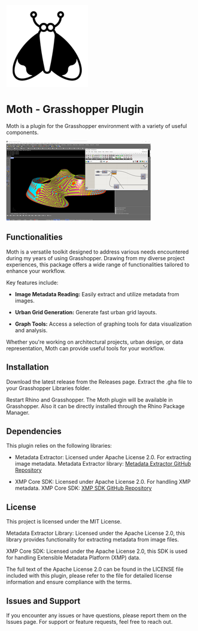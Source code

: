 ![Moth Plugin Logo](./Resources/MothIconLarger.png)

# **Moth - Grasshopper Plugin**

Moth is a plugin for the Grasshopper environment with a variety of useful components.

![Moth Plugin Sample](./Resources/SampleImage.png)


## **Functionalities**

  Moth is a versatile toolkit designed to address various needs encountered during my years of using Grasshopper. Drawing from my diverse project experiences, this package offers a wide range of functionalities tailored to enhance your workflow.

  Key features include:

  + **Image Metadata Reading:** Easily extract and utilize metadata from images.
  
  + **Urban Grid Generation:** Generate fast urban grid layouts.
  
  + **Graph Tools:** Access a selection of graphing tools for data visualization and analysis.

Whether you're working on architectural projects, urban design, or data representation, Moth can provide useful tools for your workflow.

## **Installation**

  Download the latest release from the Releases page.
  Extract the .gha file to your Grasshopper Libraries folder.

  Restart Rhino and Grasshopper. The Moth plugin will be available in Grasshopper.
  Also it can be directly installed through the Rhino Package Manager.

## **Dependencies**

This plugin relies on the following libraries:

  + Metadata Extractor: Licensed under Apache License 2.0. For extracting image metadata.
  Metadata Extractor library: [Metadata Extractor GitHub Repository](https://github.com/drewnoakes/metadata-extractor)

  + XMP Core SDK: Licensed under Apache License 2.0. For handling XMP metadata.
  XMP Core SDK: [XMP SDK GitHub Repository](https://github.com/drewnoakes/xmp-core-dotnet)


## **License**

  This project is licensed under the MIT License.
  
  Metadata Extractor Library: Licensed under the Apache License 2.0, this library provides functionality for extracting metadata from image files. 
   
  XMP Core SDK: Licensed under the Apache License 2.0, this SDK is used for handling Extensible Metadata Platform (XMP) data. 
  
  The full text of the Apache License 2.0 can be found in the LICENSE file included with this plugin, please refer to the file for detailed license information and ensure compliance with the terms.

## **Issues and Support**

If you encounter any issues or have questions, please report them on the Issues page. For support or feature requests, feel free to reach out.

